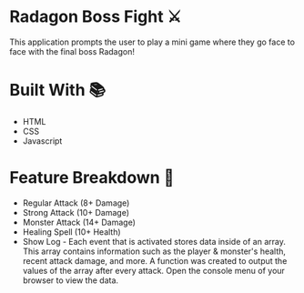 # Radagon Boss Fight ⚔️
This application prompts the user to play a mini game where they go face to face with the final boss Radagon!

# Built With 📚
* HTML
* CSS
* Javascript

# Feature Breakdown 🌟
* Regular Attack (8+ Damage)
* Strong Attack (10+ Damage)
* Monster Attack (14+ Damage)
* Healing Spell (10+ Health)
* Show Log - Each event that is activated stores data inside of an array. This array contains information such as the player & monster's health, recent attack damage, and more.
A function was created to output the values of the array after every attack. Open the console menu of your browser to view the data. 

